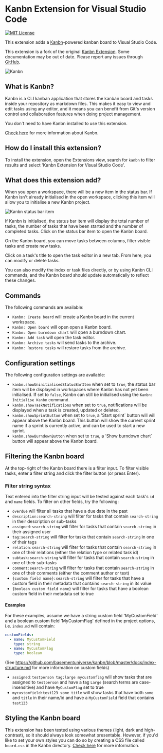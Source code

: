 # Kanbn Extension for Visual Studio Code

[![MIT License](https://img.shields.io/github/license/basementuniverse/vscode-kanbn?color=orange)](https://opensource.org/licenses/MIT)

This extension adds a [Kanbn](https://www.npmjs.com/package/@basementuniverse/kanbn)-powered kanban board to Visual Studio Code.

This extension is a fork of the original [Kanbn Extension](https://github.com/basementuniverse/vscode-kanbn). Some documentation may be out of date. Please report any issues through [GitHub](https://github.com/samgiz/vscode-kanbn/issues/new).

![Kanbn](docs/preview.gif "Kanbn")

## What is Kanbn?

Kanbn is a CLI kanban application that stores the kanban board and tasks inside your repository as markdown files. This makes it easy to view and edit tasks using any editor, and it means you can benefit from Git's version control and collaboration features when doing project management.

You don't need to have Kanbn installed to use this extension.

[Check here](https://www.npmjs.com/package/@basementuniverse/kanbn) for more information about Kanbn.

## How do I install this extension?

To install the extension, open the Extensions view, search for `kanbn` to filter results and select 'Kanbn Extension for Visual Studio Code'.

## What does this extension add?

When you open a workspace, there will be a new item in the status bar. If Kanbn isn't already initialised in the open workspace, clicking this item will allow you to initialise a new Kanbn project.

![Kanbn status bar item](docs/status-bar-item.png "Kanbn status bar item")

If Kanbn is initialised, the status bar item will display the total number of tasks, the number of tasks that have been started and the number of completed tasks. Click on the status bar item to open the Kanbn board.

On the Kanbn board, you can move tasks between columns, filter visible tasks and create new tasks.

Click on a task's title to open the task editor in a new tab. From here, you can modify or delete tasks.

You can also modify the index or task files directly, or by using Kanbn CLI commands, and the Kanbn board should update automatically to reflect these changes.

## Commands

The following commands are available:

- `Kanbn: Create board` will create a Kanbn board in the current workspace.
- `Kanbn: Open board` will open open a Kanbn board.
- `Kanbn: Open burndown chart` will open a burndown chart.
- `Kanbn: Add task` will open the task editor.
- `Kanbn: Archive tasks` will send tasks to the archive.
- `Kanbn: Restore tasks` will restore tasks from the archive.

## Configuration settings

The following configuration settings are available:

- `kanbn.showUninitialisedStatusBarItem` when set to `true`, the status bar item will be displayed in workspaces where Kanbn has not yet been initialised. If set to `false`, Kanbn can still be initialised using the `Kanbn: Initialise Kanbn` command.
- `kanbn.showTaskNotifications` when set to `true`, notifications will be displayed when a task is created, updated or deleted.
- `kanbn.showSprintButton` when set to `true`, a 'Start sprint` button will will appear above the Kanbn board. This button will show the current sprint name if a sprint is currently active, and can be used to start a new sprint.
- `kanbn.showBurndownButton` when set to `true`, a 'Show burndown chart` button will appear above the Kanbn board.

## Filtering the Kanbn board

At the top-right of the Kanbn board there is a filter input. To filter visible tasks, enter a filter string and click the filter button (or press Enter).

### Filter string syntax

Text entered into the filter string input will be tested against each task's `id` and `name` fields. To filter on other fields, try the following:

- `overdue` will filter all tasks that have a due date in the past
- `description:search-string` will filter for tasks that contain `search-string` in their description or sub-tasks
- `assigned:search-string` will filter for tasks that contain `search-string` in their assigned user
- `tag:search-string` will filter for tasks that contain `search-string` in one of their tags
- `relation:search-string` will filter for tasks that contain `search-string` in one of their relations (either the relation type or related task id)
- `subtask:search-string` will filter for tasks that contain `search-string` in one of their sub-tasks
- `comment:search-string` will filter for tasks that contain `search-string` in one of their comments (either the comment author or text)
- `{custom field name}:search-string` will filter for tasks that have a custom field in their metadata that contains `search-string` in its value
- `{boolean custom field name}` will filter for tasks that have a boolean custom field in their metadata set to true

#### Examples

For these examples, assume we have a string custom field 'MyCustomField' and a boolean custom field 'MyCustomFlag' defined in the project options, i.e. `index.md` will contain:
```yaml
customFields:
  - name: MyCustomField
    type: string
  - name: MyCustomFlag
    type: boolean
```

(See https://github.com/basementuniverse/kanbn/blob/master/docs/index-structure.md for more information on custom fields)

- `assigned:testperson tag:large mycustomflag` will show tasks that are assigned to `testperson` and have a tag `Large` (search terms are case-insensitive) and have `MyCustomFlag` set to true
- `mycustomfield:test123 some title` will show tasks that have both `some` and `title` in their name/id and have a `MyCustomField` field that contains `test123`

## Styling the Kanbn board

This extension has been tested using various themes (light, dark and high-contrast), so it should always look somewhat presentable. However, if you'd like to set your own styles you can do so by creating a CSS file called `board.css` in the Kanbn directory. [Check here](docs/styles.md) for more information.
